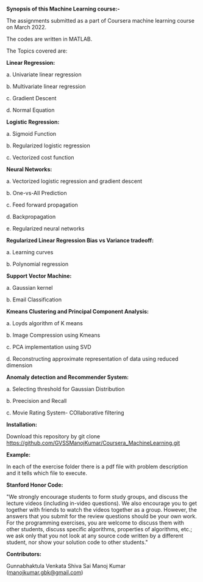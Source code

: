 **Synopsis of this Machine Learning course:-**

The assignments submitted as a part of Coursera machine learning course on March 2022.

The codes are written in MATLAB.

The Topics covered are:

**Linear Regression:**

a. Univariate linear regression

b. Multivariate linear regression

c. Gradient Descent

d. Normal Equation

**Logistic Regression:**

a. Sigmoid Function

b. Regularized logistic regression

c. Vectorized cost function

**Neural Networks:**

a. Vectorized logistic regression and gradient descent

b. One-vs-All Prediction

c. Feed forward propagation

d. Backpropagation

e. Regularized neural networks

**Regularized Linear Regression Bias vs Variance tradeoff:**

a. Learning curves

b. Polynomial regression

**Support Vector Machine:**

a. Gaussian kernel

b. Email Classification

**Kmeans Clustering and Principal Component Analysis:**

a. Loyds algorithm of K means

b. Image Compression using Kmeans

c. PCA implementation using SVD

d. Reconstructing approximate representation of data using reduced dimension

**Anomaly detection and Recommender System:**

a. Selecting threshold for Gaussian Distribution

b. Preecision and Recall

c. Movie Rating System- COllaborative filtering

**Installation:**

Download this repository by git clone https://github.com/GVSSManojKumar/Coursera_MachineLearning.git

**Example:**

In each of the exercise folder there is a pdf file with problem description and it tells which file to execute.

**Stanford Honor Code:**

"We strongly encourage students to form study groups, and discuss the lecture videos (including in-video questions). We also encourage you to get together with friends to watch the videos together as a group. However, the answers that you submit for the review questions should be your own work. For the programming exercises, you are welcome to discuss them with other students, discuss specific algorithms, properties of algorithms, etc.; we ask only that you not look at any source code written by a different student, nor show your solution code to other students."

**Contributors:**

Gunnabhaktula Venkata Shiva Sai Manoj Kumar (manojkumar.gbk@gmail.com)
